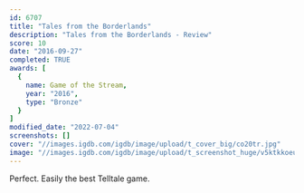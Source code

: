```yaml
---
id: 6707
title: "Tales from the Borderlands"
description: "Tales from the Borderlands - Review"
score: 10
date: "2016-09-27"
completed: TRUE
awards: [
  {
    name: Game of the Stream,
    year: "2016",
    type: "Bronze"
  }
]
modified_date: "2022-07-04"
screenshots: []
cover: "//images.igdb.com/igdb/image/upload/t_cover_big/co20tr.jpg"
image: "//images.igdb.com/igdb/image/upload/t_screenshot_huge/v5ktkkoeu33ohgd4ig4p.jpg"
---
```

Perfect. Easily the best Telltale game.